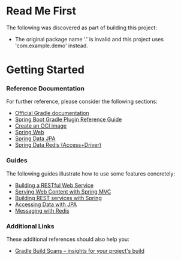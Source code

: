 # Read Me First

The following was discovered as part of building this project:

* The original package name '.' is invalid and this project uses 'com.example.demo' instead.

# Getting Started

### Reference Documentation

For further reference, please consider the following sections:

* [Official Gradle documentation](https://docs.gradle.org)
* [Spring Boot Gradle Plugin Reference Guide](https://docs.spring.io/spring-boot/3.5.0-M3/gradle-plugin)
* [Create an OCI image](https://docs.spring.io/spring-boot/3.5.0-M3/gradle-plugin/packaging-oci-image.html)
* [Spring Web](https://docs.spring.io/spring-boot/3.5.0-M3/reference/web/servlet.html)
* [Spring Data JPA](https://docs.spring.io/spring-boot/3.5.0-M3/reference/data/sql.html#data.sql.jpa-and-spring-data)
* [Spring Data Redis (Access+Driver)](https://docs.spring.io/spring-boot/3.5.0-M3/reference/data/nosql.html#data.nosql.redis)

### Guides

The following guides illustrate how to use some features concretely:

* [Building a RESTful Web Service](https://spring.io/guides/gs/rest-service/)
* [Serving Web Content with Spring MVC](https://spring.io/guides/gs/serving-web-content/)
* [Building REST services with Spring](https://spring.io/guides/tutorials/rest/)
* [Accessing Data with JPA](https://spring.io/guides/gs/accessing-data-jpa/)
* [Messaging with Redis](https://spring.io/guides/gs/messaging-redis/)

### Additional Links

These additional references should also help you:

* [Gradle Build Scans – insights for your project's build](https://scans.gradle.com#gradle)

